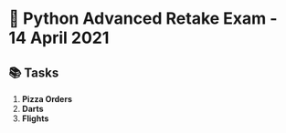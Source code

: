 # 🐍 Python Advanced Retake Exam - 14 April 2021

## 📚 Tasks

1. **Pizza Orders**  
2. **Darts**  
3. **Flights**
